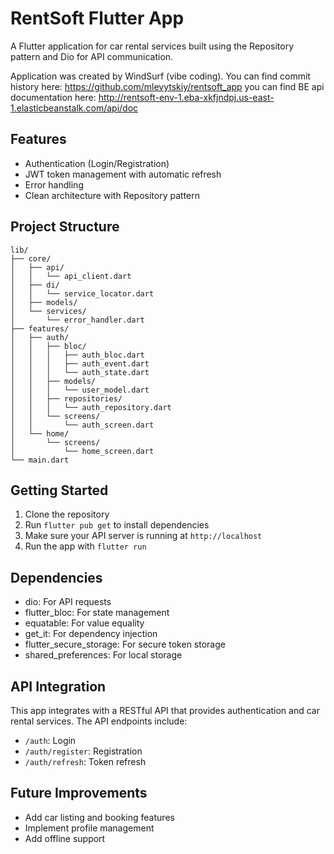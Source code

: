 # RentSoft Flutter App

A Flutter application for car rental services built using the Repository pattern and Dio for API communication.

Application was created by WindSurf (vibe coding). You can find commit history here:
https://github.com/mlevytskiy/rentsoft_app
you can find BE api documentation here:
http://rentsoft-env-1.eba-xkfjndpj.us-east-1.elasticbeanstalk.com/api/doc

## Features

- Authentication (Login/Registration)
- JWT token management with automatic refresh
- Error handling
- Clean architecture with Repository pattern

## Project Structure

```
lib/
├── core/
│   ├── api/
│   │   └── api_client.dart
│   ├── di/
│   │   └── service_locator.dart
│   ├── models/
│   └── services/
│       └── error_handler.dart
├── features/
│   ├── auth/
│   │   ├── bloc/
│   │   │   ├── auth_bloc.dart
│   │   │   ├── auth_event.dart
│   │   │   └── auth_state.dart
│   │   ├── models/
│   │   │   └── user_model.dart
│   │   ├── repositories/
│   │   │   └── auth_repository.dart
│   │   └── screens/
│   │       └── auth_screen.dart
│   └── home/
│       └── screens/
│           └── home_screen.dart
└── main.dart
```

## Getting Started

1. Clone the repository
2. Run `flutter pub get` to install dependencies
3. Make sure your API server is running at `http://localhost`
4. Run the app with `flutter run`

## Dependencies

- dio: For API requests
- flutter_bloc: For state management
- equatable: For value equality
- get_it: For dependency injection
- flutter_secure_storage: For secure token storage
- shared_preferences: For local storage

## API Integration

This app integrates with a RESTful API that provides authentication and car rental services. The API endpoints include:

- `/auth`: Login
- `/auth/register`: Registration
- `/auth/refresh`: Token refresh

## Future Improvements

- Add car listing and booking features
- Implement profile management
- Add offline support

